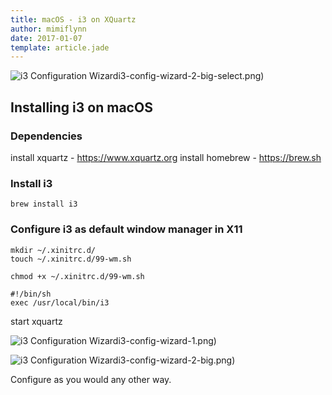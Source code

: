 ```yaml
---
title: macOS - i3 on XQuartz
author: mimiflynn
date: 2017-01-07
template: article.jade
---
```


![i3 Configuration Wizard](images/)i3-config-wizard-2-big-select.png)

## Installing i3 on macOS

### Dependencies

install xquartz - https://www.xquartz.org
install homebrew - https://brew.sh

### Install i3
`brew install i3`

### Configure i3 as default window manager in X11

```
mkdir ~/.xinitrc.d/
touch ~/.xinitrc.d/99-wm.sh

chmod +x ~/.xinitrc.d/99-wm.sh
```

```
#!/bin/sh
exec /usr/local/bin/i3
```

start xquartz

![i3 Configuration Wizard](images/)i3-config-wizard-1.png)

![i3 Configuration Wizard](images/)i3-config-wizard-2-big.png)

Configure as you would any other way.
